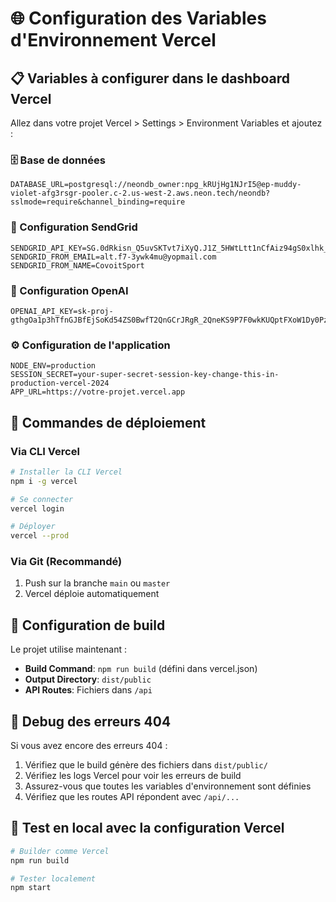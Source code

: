 # 🌐 Configuration des Variables d'Environnement Vercel

## 📋 Variables à configurer dans le dashboard Vercel

Allez dans votre projet Vercel > Settings > Environment Variables et ajoutez :

### 🗄️ Base de données
```
DATABASE_URL=postgresql://neondb_owner:npg_kRUjHg1NJrI5@ep-muddy-violet-afg3rsgr-pooler.c-2.us-west-2.aws.neon.tech/neondb?sslmode=require&channel_binding=require
```

### 📧 Configuration SendGrid
```
SENDGRID_API_KEY=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
SENDGRID_FROM_EMAIL=alt.f7-3ywk4mu@yopmail.com
SENDGRID_FROM_NAME=CovoitSport
```

### 🤖 Configuration OpenAI
```
OPENAI_API_KEY=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
```

### ⚙️ Configuration de l'application
```
NODE_ENV=production
SESSION_SECRET=your-super-secret-session-key-change-this-in-production-vercel-2024
APP_URL=https://votre-projet.vercel.app
```

## 🚀 Commandes de déploiement

### Via CLI Vercel
```bash
# Installer la CLI Vercel
npm i -g vercel

# Se connecter
vercel login

# Déployer
vercel --prod
```

### Via Git (Recommandé)
1. Push sur la branche `main` ou `master`
2. Vercel déploie automatiquement

## 🔧 Configuration de build

Le projet utilise maintenant :
- **Build Command**: `npm run build` (défini dans vercel.json)
- **Output Directory**: `dist/public`
- **API Routes**: Fichiers dans `/api` 

## 🐛 Debug des erreurs 404

Si vous avez encore des erreurs 404 :

1. Vérifiez que le build génère des fichiers dans `dist/public/`
2. Vérifiez les logs Vercel pour voir les erreurs de build
3. Assurez-vous que toutes les variables d'environnement sont définies
4. Vérifiez que les routes API répondent avec `/api/...`

## 📱 Test en local avec la configuration Vercel

```bash
# Builder comme Vercel
npm run build

# Tester localement
npm start
```